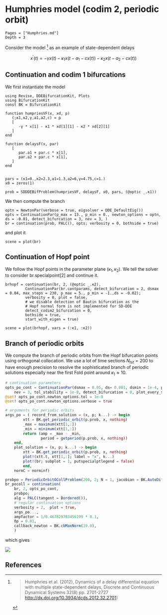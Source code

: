 # Humphries model (codim 2, periodic orbit)

```@contents
Pages = ["Humphries.md"]
Depth = 3
```
Consider the model [^Hum] as an example of state-dependent delays

$$x^{\prime}(t)=-\gamma x(t)-\kappa_1 x\left(t-a_1-c x(t)\right)-\kappa_2 x\left(t-a_2-c x(t)\right)$$


## Continuation and codim 1 bifurcations

We first instantiate the model

```@example TUTHumphries
using Revise, DDEBifurcationKit, Plots
using BifurcationKit
const BK = BifurcationKit

function humpriesVF(x, xd, p)
   (;κ1,κ2,γ,a1,a2,c) = p
   [
      -γ * x[1] - κ1 * xd[1][1] - κ2 * xd[2][1]
   ]
end

function delaysF(x, par)
   [
      par.a1 + par.c * x[1],
      par.a2 + par.c * x[1],
   ]
end


pars = (κ1=0.,κ2=2.3,a1=1.3,a2=6,γ=4.75,c=1.)
x0 = zeros(1)

prob = SDDDEBifProblem(humpriesVF, delaysF, x0, pars, (@optic _.κ1))
```

We then compute the branch

```@example TUTHumphries
optn = NewtonPar(verbose = true, eigsolver = DDE_DefaultEig())
opts = ContinuationPar(p_max = 13., p_min = 0., newton_options = optn, ds = -0.01, detect_bifurcation = 3, nev = 3, )
br = continuation(prob, PALC(), opts; verbosity = 0, bothside = true)
```

and plot it

```@example TUTHumphries
scene = plot(br)
```

## Continuation of Hopf point

We follow the Hopf points in the parameter plane $(\kappa_1,\kappa_2)$.
We tell the solver to consider br.specialpoint[2] and continue it.

```@example TUTHumphries
brhopf = continuation(br, 2, (@optic _.κ2),
         ContinuationPar(br.contparams, detect_bifurcation = 2, dsmax = 0.04, max_steps = 230, p_max = 5., p_min = -1.,ds = -0.02);
         verbosity = 0, plot = false,
         # we disable detection of Bautin bifurcation as the
         # Hopf normal form is not implemented for SD-DDE
         detect_codim2_bifurcation = 0,
         bothside = true,
         start_with_eigen = true)

scene = plot(brhopf, vars = (:κ1, :κ2))
```

## Branch of periodic orbits

We compute the branch of periodic orbits from the Hopf bifurcation points using orthogonal collocation. We use a lot of time sections $N_{tst}=200$ to have enough precision to resolve the sophisticated branch of periodic solutions especially near the first Fold point around $\kappa_1\approx 10$.

```julia
# continuation parameters
opts_po_cont = ContinuationPar(dsmax = 0.05, ds= 0.001, dsmin = 1e-4, p_max = 12., p_min=-5., max_steps = 3000,
	nev = 3, tol_stability = 1e-8, detect_bifurcation = 0, plot_every_step = 20, save_sol_every_step=1)
@set! opts_po_cont.newton_options.tol = 1e-9
@set! opts_po_cont.newton_options.verbose = true

# arguments for periodic orbits
args_po = (	record_from_solution = (x, p; k...) -> begin
		xtt = BK.get_periodic_orbit(p.prob, x, nothing)
		_max = maximum(xtt[1,:])
		_min = minimum(xtt[1,:])
		return (amp = _max - _min,
				period = getperiod(p.prob, x, nothing))
	end,
	plot_solution = (x, p; k...) -> begin
		xtt = BK.get_periodic_orbit(p.prob, x, nothing)
		plot!(xtt.t, xtt[1,:]; label = "x", k...)
		plot!(br; subplot = 1, putspecialptlegend = false)
		end,
	normC = norminf)

probpo = PeriodicOrbitOCollProblem(200, 2; N = 1, jacobian = BK.AutoDiffDense())
br_pocoll = continuation(
	br, 2, opts_po_cont,
	probpo;
	alg = PALC(tangent = Bordered()),
	# regular continuation options
	verbosity = 2,	plot = true,
	args_po...,
	ampfactor = 1/0.467829783456199 * 0.1,
	δp = 0.01,
	callback_newton = BK.cbMaxNorm(10.0),
	)
```

which gives

![](humphries.png)

## References
[^Hum]: > Humphries et al. (2012), Dynamics of a delay differential equation with multiple state-dependent delays, Discrete and Continuous Dynamical Systems 32(8) pp. 2701-2727 http://dx.doi.org/10.3934/dcds.2012.32.2701)